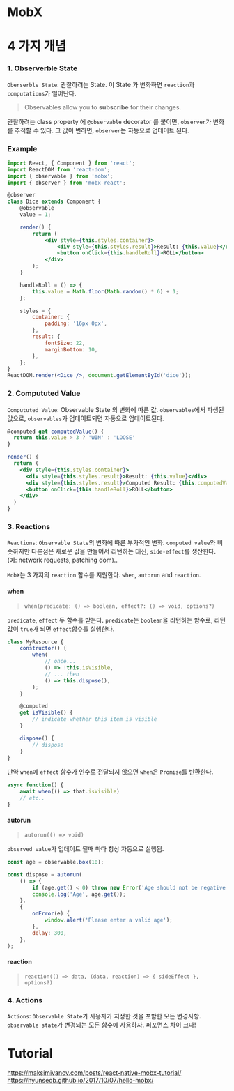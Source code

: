 # MobX

# 4 가지 개념

### 1. Observerble State

`Oberserble State`: 관찰하려는 State.
이 State 가 변화하면 `reaction`과 `computations`가 일어난다.

> Observables allow you to **subscribe** for their changes.

관찰하려는 class property 에 `@observable` decorator 를 붙이면, `observer`가 변화를 추적할 수 있다.
그 값이 변하면, `observer`는 자동으로 업데이트 된다.

### Example

```jsx
import React, { Component } from 'react';
import ReactDOM from 'react-dom';
import { observable } from 'mobx';
import { observer } from 'mobx-react';

@observer
class Dice extends Component {
    @observable
    value = 1;

    render() {
        return (
            <div style={this.styles.container}>
                <div style={this.styles.result}>Result: {this.value}</div>
                <button onClick={this.handleRoll}>ROLL</button>
            </div>
        );
    }

    handleRoll = () => {
        this.value = Math.floor(Math.random() * 6) + 1;
    };

    styles = {
        container: {
            padding: '16px 0px',
        },
        result: {
            fontSize: 22,
            marginBottom: 10,
        },
    };
}
ReactDOM.render(<Dice />, document.getElementById('dice'));
```

### 2. Compututed Value

`Compututed Value`: Observable State 의 변화에 따른 값.
`observables`에서 파생된 값으로, `observables`가 업데이트되면 자동으로 업데이트된다.

```jsx
@computed get computedValue() {
  return this.value > 3 ? 'WIN' : 'LOOSE'
}

render() {
  return (
    <div style={this.styles.container}>
      <div style={this.styles.result}>Result: {this.value}</div>
      <div style={this.styles.result}>Computed Result: {this.computedValue}</div>
      <button onClick={this.handleRoll}>ROLL</button>
    </div>
  )
}
```

### 3. Reactions

`Reactions`: `Observable State`의 변화에 따른 부가적인 변화.
`computed value`와 비슷하지만 다른점은
새로운 값을 만들어서 리턴하는 대신, `side-effect`를 생산한다. (예: network requests, patching dom)..

`MobX`는 3 가지의 `reaction` 함수를 지원한다. `when`, `autorun` and `reaction`.

#### when

> `when(predicate: () => boolean, effect?: () => void, options?)`

`predicate`, `effect` 두 함수를 받는다. `predicate`는 `boolean`을 리턴하는 함수로, 리턴값이 `true`가 되면 `effect`함수를 실행한다.

```jsx
class MyResource {
    constructor() {
        when(
            // once...
            () => !this.isVisible,
            // ... then
            () => this.dispose(),
        );
    }

    @computed
    get isVisible() {
        // indicate whether this item is visible
    }

    dispose() {
        // dispose
    }
}
```

만약 `when`에 `effect` 함수가 인수로 전달되지 않으면 `when`은 `Promise`를 반환한다.

```js
async function() {
    await when(() => that.isVisible)
    // etc..
}
```

#### autorun

> `autorun(() => void)`

`observed value`가 업데이트 될때 마다 항상 자동으로 실행됨.

```jsx
const age = observable.box(10);

const dispose = autorun(
    () => {
        if (age.get() < 0) throw new Error('Age should not be negative');
        console.log('Age', age.get());
    },
    {
        onError(e) {
            window.alert('Please enter a valid age');
        },
        delay: 300,
    },
);
```

#### reaction

> `reaction(() => data, (data, reaction) => { sideEffect }, options?)`

### 4. Actions

`Actions`: `Observable State`가 사용자가 지정한 것을 포함한 모든 변경사항.
`observable state`가 변경되는 모든 함수에 사용하자. 퍼포먼스 차이 크다!

# Tutorial

https://maksimivanov.com/posts/react-native-mobx-tutorial/
https://hyunseob.github.io/2017/10/07/hello-mobx/
